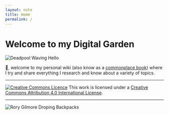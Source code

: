```yaml
---
layout: note
title: Home
permalink: /
---
```


# Welcome to my Digital Garden

![Deadpool Waving Hello](./assets/gifs/deadpool-waving-hello.gif)

:wave:, welcome to my personal wiki (also know as a [commonplace book](https://en.wikipedia.org/wiki/Commonplace_book)) where I try and share everything I research and know about a variety of topics.

* * *

[![](https://i.creativecommons.org/l/by/4.0/88x31.png "Creative Commons Licence")](https://wiki.mylesb.ca/license/ "Creative Commons Attribution 4.0 International License")
This work is licensed under a [Creative Commons Attribution 4.0 International License](http://creativecommons.org/licenses/by/4.0/).

* * *

![Rory Gilmore Droping Backpacks](./assets/gifs/droping-backpacks.gif)
